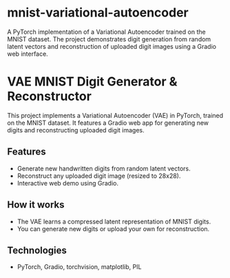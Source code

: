# mnist-variational-autoencoder
A PyTorch implementation of a Variational Autoencoder trained on the MNIST dataset. The project demonstrates digit generation from random latent vectors and reconstruction of uploaded digit images using a Gradio web interface.

# VAE MNIST Digit Generator & Reconstructor

This project implements a Variational Autoencoder (VAE) in PyTorch, trained on the MNIST dataset. It features a Gradio web app for generating new digits and reconstructing uploaded digit images.

## Features
- Generate new handwritten digits from random latent vectors.
- Reconstruct any uploaded digit image (resized to 28x28).
- Interactive web demo using Gradio.


## How it works
- The VAE learns a compressed latent representation of MNIST digits.
- You can generate new digits or upload your own for reconstruction.

## Technologies
- PyTorch, Gradio, torchvision, matplotlib, PIL


